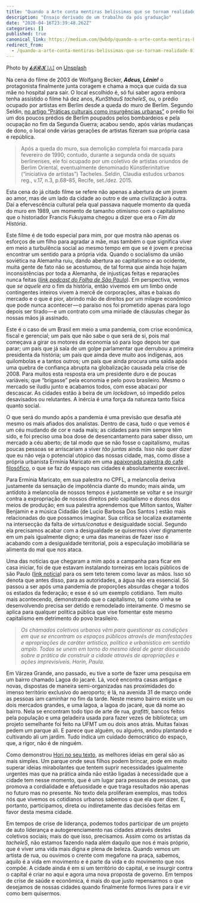 ```yaml
---
title: "Quando a Arte conta mentiras belíssimas que se tornam realidade"
description: "Ensaio derivado de um trabalho da pós graduação"
date: "2020-04-16T23:39:48.262Z"
categories: []
published: true
canonical_link: https://medium.com/@wbdp/quando-a-arte-conta-mentiras-bel%C3%ADssimas-que-se-tornam-realidade-811249ebb1bf
redirect_from:
  - /quando-a-arte-conta-mentiras-belíssimas-que-se-tornam-realidade-811249ebb1bf
---
```


Photo by [𝓴𝓘𝓡𝓚 𝕝𝔸𝕀](https://unsplash.com/@laimannung?utm_source=medium&utm_medium=referral) on [Unsplash](https://unsplash.com?utm_source=medium&utm_medium=referral)

Na cena do filme de 2003 de Wolfgang Becker, **_Adeus, Lênin!_** o protagonista finalmente junta coragem e chama a moça que cuida da sua mãe no hospital para sair. O local escolhido é, só fui saber agora embora tenha assistido o filme há dez anos, _KunSthauS tacheleS_, ou, o prédio ocupado por artistas em Berlim desde a queda do muro de Berlim. Segundo Seldin, [no artigo “Práticas culturais como insurgências urbanas”](https://rbeur.anpur.org.br/rbeur/article/view/5070) o prédio foi um dos poucos prédios de Berlim poupados pelos bombardeios e pela ocupação no fim da Segunda Guerra; acabou sendo, após várias mudanças de dono, o local onde várias gerações de artistas fizeram sua própria casa e república.

> Após a queda do muro, sua demolição completa foi marcada para fevereiro de 1990; contudo, durante a segunda onda de squats berlinenses, ele foi ocupado por um coletivo de artistas oriundos de Berlim Oriental, eventualmente denominado Künstlerinitative (“iniciativa de artistas”) Tacheles. Seldin, Claudia estudos urbanos reg., v.17, n.3, p.68–85, Recife, set./dez. 2015.

Esta cena do já citado filme se refere não apenas a abertura de um jovem ao amor, mas de um lado da cidade ao outro e de uma civilização à outra. Daí a efervescência cultural pela qual passava naquele momento da queda do muro em 1989, um momento de tamanho otimismo com o capitalismo que o historiador Francis Fukuyama chegou a dizer que era o _Fim da História_.



Este filme é de todo especial para mim, por que mostra não apenas os esforços de um filho para agradar a mãe, mas também o que significa viver em meio a turbulência social ao mesmo tempo em que se é jovem e precisa encontrar um sentido para a própria vida. Quando o socialismo da união soviética na Alemanha ruiu, dando abertura ao capitalismo e ao ocidente, muita gente de fato não se acostumou, de tal forma que ainda hoje hajam inconsistências por toda a Alemanha, de injustiças feitas e reparações nunca feitas ([_link podcast do Folha de São Paulo_](http://encurtador.com.br/bclOT)). Em perspectiva, vemos que _se aquele era_ o fim da história, então vivemos em um limbo onde contingentes inteiros vivem à mercê de corporações, altas e baixas do mercado e o que é pior, abrindo mão de direitos por um milagre econômico que pode nunca acontecer — o paraíso nos foi prometido apenas para logo depois ser tirado — e um contrato com uma miríade de cláusulas chegar às nossas mãos já assinado.

Este é o caso de um Brasil em meio a uma pandemia, com crise econômica, fiscal e gerencial; um país que não sabe o que será de si, pois mal começava a girar os motores da economia só para logo depois ter que parar; um país que já saía de um golpe parlamentar que derrubou a primeira presidenta da história; um país que ainda deve muito aos indígenas, aos quilombolas e a tantos outros; um país que ainda procura uma saída após uma quebra de confiança abrupta na globalização causada pela crise de 2008. Para muitos esta resposta era um presidente duro e de poucas variáveis; que “brigasse” pela economia e pelo povo brasileiro. Mesmo o mercado se iludiu junto e acabamos todos, com esse abacaxi por descascar. As cidades estão à beira de um _lockdown_, só impedido pelos desavisados ou relutantes. A inércia é uma força da natureza tanto física quanto social.

O que será do mundo após a pandemia é uma previsão que desafia até mesmo os mais afiados dos analistas. Dentro de casa, tudo o que vemos é um céu mudando de cor e nada mais; as cidades para mim sempre têm sido, e foi preciso uma boa dose de desencantamento para saber disso, um mercado a céu aberto; de tal modo que se não fosse o capitalismo, muitas poucas pessoas se arriscariam a viver _tão juntas_ ainda. Isso não quer dizer que eu não veja o potencial utópico das nossas cidade, mas, como disse a própria urbanista Ermínia Maricato em uma [apaixonada palestra do café filosófico](https://www.youtube.com/watch?v=85DwL_ZIEew), o que se faz do espaço nas cidades é absolutamente execrável.

Para Ermínia Maricato, em sua palestra no CPFL, a melancolia deriva justamente da sensação de impotência diante do mundo; mais ainda, um antídoto à melancolia de nossos tempos é justamente se voltar e se insurgir contra a expropriação de nossos direitos pelo capitalismo e donos dos meios de produção; em sua palestra aprendemos que Milton santos, Walter Benjamin e a música Cidadão (de Lucio Barbosa Dos Santos ) estão mais relacionadas do que possamos imaginar. Sua crítica se localiza exatamente na intersecção da falta de _virtus/conatus_ e desigualdade social. Segundo ela precisamos acabar com a desigualdade se quisermos viver dignamente em um país igualmente digno; e uma das maneiras de fazer isso é acabando com a desigualdade territorial, pois a especulação imobiliária se alimenta do mal que nos ataca.

Uma das notícias que chegaram a mim após a campanha para ficar em casa iniciar, foi de que estavam instalando torneiras em locais públicos de são Paulo ([link notícia](https://oglobo.globo.com/sociedade/coronavirus-servico/coronavirus-prefeitura-de-sp-instala-pias-para-moradores-de-rua-lavarem-as-maos-24332914)) para os sem teto terem como lavar as mãos. Isso só denota que antes disso, para as autoridades, a água não era essencial. Só passou a ser após uma pandemia de proporções absurdas chegar a todos os estados da federação; e esse é só um exemplo cotidiano. Tem muito mais acontecendo, demonstrando que o capitalismo, tal como vinha se desenvolvendo precisa ser detido e remodelado inteiramente. O mesmo se aplica para qualquer política pública que vise fomentar este mesmo capitalismo em detrimento do povo brasileiro.

> _Os chamados coletivos urbanos vêm para questionar as condições em que se encontram os espaços públicos através de manifestações e apropriações de caráter artístico, político e urbanístico em sentido amplo. Todos se unem em torno do mesmo ideal de gerar discussão sobre a prática de construir a cidade através de apropriações e ações imprevisíveis. Horin, Paula._

Em Várzea Grande, ano passado, eu tive a sorte de fazer uma pesquisa em um bairro chamado Lagoa do jacaré. Lá, você encontra casas antigas e novas, dispostas de maneira semi-organizadas nas proximidades do imenso território exclusivo do aeroporto; é lá, na avenida 31 de março onde as pessoas iam caminhar no fim da tarde. Neste mesmo bairro existe um ou dois mercados grandes, e uma lagoa, a lagoa do jacaré, que dá nome ao bairro. Nela se encontram todo tipo de arte de rua, _grafitti_, bancos feitos pela população e uma geladeira usada para fazer vezes de biblioteca; um projeto semelhante foi feito na UFMT um ou dois anos atrás. Muitas faixas pedem um parque ali. E parece que alguém, ou alguéns, andou plantando e cultivando ali um jardim. Tudo indica um cuidado democrático do espaço, que, a rigor, não é de ninguém.

Como demonstrou [Hori no seu texto](http://quapa.fau.usp.br/wordpress/dissertacoes/), as melhores ideias em geral são as mais simples. Um parque onde seus filhos podem brincar, pode em muito superar ideias mirabolantes que tentem suprir necessidades igualmente urgentes mas que na prática ainda não estão ligadas à necessidade que a cidade tem nesse momento, que é um lugar para pessoas de pessoas, que promova a cordialidade e afetuosidade e que traga resultados não apenas no futuro mas no presente. No texto dela proliferam exemplos, mas todos nós que vivemos os cotidianos urbanos sabemos o que ela quer dizer. E, portanto, participamos, direta ou indiretamente das decisões feitas em favor desta mesma cidade.

Em tempos de crise de liderança, podemos todos participar de um projeto de auto liderança e autogerenciamento nas cidades através destes coletivos sociais; mais do que isso, precisamos. Assim como os artistas da _tacheleS_, não estamos fazendo nada além daquilo que nos é mais próprio, que é viver uma vida mais digna e plena de beleza. Quando vemos um artista de rua, ou ouvimos o crente com megafone na praça, sabemos, aquilo é a vida em movimento e é parte da vida e do movimento que nos compõe. A cidade ainda é em si um território do capital, e se insurgir contra o capital é criar no aqui e agora uma nova proposta de governo. Em tempos de crise de saúde e econômica, é mais do que justo repensarmos o que desejamos de nossas cidades quando finalmente formos livres para ir e vir como bem quisermos.
